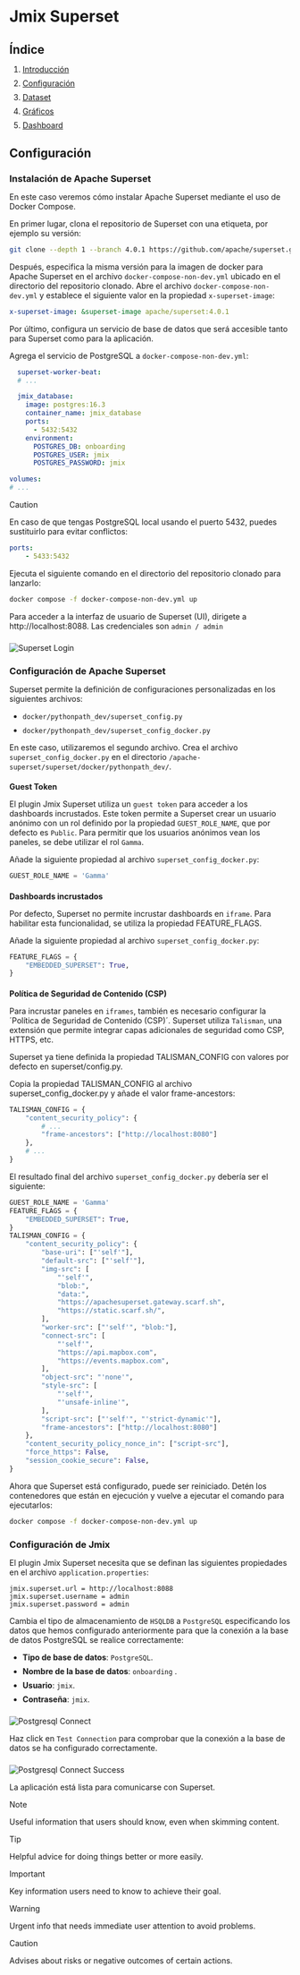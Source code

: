 <style>
    *{
        margin: 0.5rem 0 0;
    }
</style>

# Jmix Superset

## Índice
1. [Introducción](Superset.md#Introducción)
2. [Configuración](Superset_config.md#Configuración)
3. [Dataset](Superset_dataset.md#Dataset)
4. [Gráficos](Superset_graficos.md#Gráficos)
5. [Dashboard](Superset_dashboard.md#Dashboard)

## Configuración

### Instalación de Apache Superset

En este caso veremos cómo instalar Apache Superset mediante el uso de Docker Compose.

En primer lugar, clona el repositorio de Superset con una etiqueta, por ejemplo su versión:

```bash
git clone --depth 1 --branch 4.0.1 https://github.com/apache/superset.git
```

Después, especifica la misma versión para la imagen de docker para Apache Superset en el archivo `docker-compose-non-dev.yml` ubicado en el directorio del repositorio clonado. Abre el archivo `docker-compose-non-dev.yml` y establece el siguiente valor en la propiedad `x-superset-image`:

```yaml
x-superset-image: &superset-image apache/superset:4.0.1
```
Por último, configura un servicio de base de datos que será accesible tanto para Superset como para la aplicación.

Agrega el servicio de PostgreSQL a `docker-compose-non-dev.yml`:

```yaml
  superset-worker-beat:
  # ...

  jmix_database:
    image: postgres:16.3
    container_name: jmix_database
    ports:
      - 5432:5432
    environment:
      POSTGRES_DB: onboarding
      POSTGRES_USER: jmix
      POSTGRES_PASSWORD: jmix

volumes:
# ...
```
> [!CAUTION]
>En caso de que tengas PostgreSQL local usando el puerto 5432, puedes sustituirlo para evitar conflictos:

```yaml
ports:
    - 5433:5432
```

Ejecuta el siguiente comando en el directorio del repositorio clonado para lanzarlo:

```bash
docker compose -f docker-compose-non-dev.yml up
```

Para acceder a la interfaz de usuario de Superset (UI), dirigete a http://localhost:8088. Las credenciales son `admin / admin`

![Superset Login](https://docs.jmix.io/jmix/superset/_images/superset-login.png)

### Configuración de Apache Superset

Superset permite la definición de configuraciones personalizadas en los siguientes archivos:

- `docker/pythonpath_dev/superset_config.py`
- `docker/pythonpath_dev/superset_config_docker.py`

En este caso, utilizaremos el segundo archivo. Crea el archivo `superset_config_docker.py` en el directorio `/apache-superset/superset/docker/pythonpath_dev/`.

#### Guest Token

El plugin Jmix Superset utiliza un `guest token` para acceder a los dashboards incrustados. Este token permite a Superset crear un usuario anónimo con un rol definido por la propiedad `GUEST_ROLE_NAME`, que por defecto es `Public`. Para permitir que los usuarios anónimos vean los paneles, se debe utilizar el rol `Gamma`.

Añade la siguiente propiedad al archivo `superset_config_docker.py`:

```python
GUEST_ROLE_NAME = 'Gamma'
```
#### Dashboards incrustados

Por defecto, Superset no permite incrustar dashboards en `iframe`. Para habilitar esta funcionalidad, se utiliza la propiedad FEATURE_FLAGS.

Añade la siguiente propiedad al archivo `superset_config_docker.py`:

```python
FEATURE_FLAGS = {
    "EMBEDDED_SUPERSET": True,
}
```

#### Política de Seguridad de Contenido (CSP)

Para incrustar paneles en `iframes`, también es necesario configurar la ´Política de Seguridad de Contenido (CSP)´. Superset utiliza `Talisman`, una extensión que permite integrar capas adicionales de seguridad como CSP, HTTPS, etc.

Superset ya tiene definida la propiedad TALISMAN_CONFIG con valores por defecto en superset/config.py.

Copia la propiedad TALISMAN_CONFIG al archivo superset_config_docker.py y añade el valor frame-ancestors:

```python
TALISMAN_CONFIG = {
    "content_security_policy": {
        # ...
        "frame-ancestors": ["http://localhost:8080"]
    },
    # ...
}
```

El resultado final del archivo `superset_config_docker.py` debería ser el siguiente:

```python
GUEST_ROLE_NAME = 'Gamma'
FEATURE_FLAGS = {
    "EMBEDDED_SUPERSET": True,
}
TALISMAN_CONFIG = {
    "content_security_policy": {
        "base-uri": ["'self'"],
        "default-src": ["'self'"],
        "img-src": [
            "'self'",
            "blob:",
            "data:",
            "https://apachesuperset.gateway.scarf.sh",
            "https://static.scarf.sh/",
        ],
        "worker-src": ["'self'", "blob:"],
        "connect-src": [
            "'self'",
            "https://api.mapbox.com",
            "https://events.mapbox.com",
        ],
        "object-src": "'none'",
        "style-src": [
            "'self'",
            "'unsafe-inline'",
        ],
        "script-src": ["'self'", "'strict-dynamic'"],
        "frame-ancestors": ["http://localhost:8080"]
    },
    "content_security_policy_nonce_in": ["script-src"],
    "force_https": False,
    "session_cookie_secure": False,
}
```

Ahora que Superset está configurado, puede ser reiniciado. Detén los contenedores que están en ejecución y vuelve a ejecutar el comando para ejecutarlos:

```bash
docker compose -f docker-compose-non-dev.yml up
```

### Configuración de Jmix

El plugin Jmix Superset necesita que se definan las siguientes propiedades en el archivo `application.properties`:

```properties
jmix.superset.url = http://localhost:8088
jmix.superset.username = admin
jmix.superset.password = admin
```

Cambia el tipo de almacenamiento de `HSQLDB` a `PostgreSQL` especificando los datos que hemos configurado anteriormente para que la conexión a la base de datos PostgreSQL se realice correctamente:

- **Tipo de base de datos**: `PostgreSQL`.
- **Nombre de la base de datos**: `onboarding` .
- **Usuario**: `jmix`.
- **Contraseña**: `jmix`.

![Postgresql Connect](images/postgresql_connect.png)

Haz click en `Test Connection` para comprobar que la conexión a la base de datos se ha configurado correctamente.

![Postgresql Connect Success](images/postgresql_connect_success.png)

La aplicación está lista para comunicarse con Superset.


> [!NOTE]
> Useful information that users should know, even when skimming content.

> [!TIP]
> Helpful advice for doing things better or more easily.

> [!IMPORTANT]
> Key information users need to know to achieve their goal.

> [!WARNING]
> Urgent info that needs immediate user attention to avoid problems.

> [!CAUTION]
> Advises about risks or negative outcomes of certain actions.